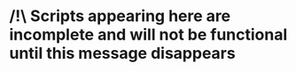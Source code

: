 # /!\ **Scripts appearing here are incomplete and will not be functional until this message disappears**  

